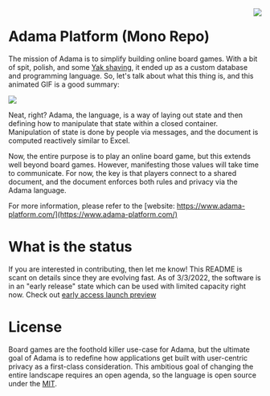 <img align="right" src="docs/static/img/adama-height-196.jpg">

# Adama Platform (Mono Repo)

The mission of Adama is to simplify building online board games. With a bit of spit, polish, and
some [Yak shaving](https://en.wiktionary.org/wiki/yak_shaving), it ended up as a custom database and programming
language. So, let's talk about what this thing is, and this animated GIF is a good summary:

<img src="https://www.adama-platform.com/i/20200804-adama-introduction-animated.gif">

Neat, right? Adama, the language, is a way of laying out state and then defining how to manipulate that state within a
closed container. Manipulation of state is done by people via messages, and the document is computed reactively similar
to Excel.

Now, the entire purpose is to play an online board game, but this extends well beyond board games. However, manifesting
those values will take time to communicate. For now, the key is that players connect to a shared document, and the
document enforces both rules and privacy via the Adama language.

For more information, please refer to the [website: https://www.adama-platform.com/](https://www.adama-platform.com/)

# What is the status
If you are interested in contributing, then let me know!
This README is scant on details since they are evolving fast.
As of 3/3/2022, the software is in an "early release" state which can be used with limited capacity right now.
Check out [early access launch preview](https://www.adama-platform.com/2022/03/02/early-access-launch-and-confession.html)

# License

Board games are the foothold killer use-case for Adama, but the ultimate goal of Adama is to redefine how applications
get built with user-centric privacy as a first-class consideration. This ambitious goal of changing the entire landscape
requires an open agenda, so the language is open source under the [MIT](LICENSE).


